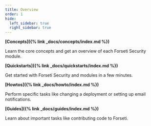 ```yaml
---
title: Overview 
order: 1
hide: 
  left_sidebar: true
  right_sidebar: true
---
```

**[Concepts]({% link _docs/concepts/index.md %})**

Learn the core concepts and get an overview of each Forseti Security module.

**[Quickstarts]({% link _docs/quickstarts/index.md %})**

Get started with Forseti Security and modules in a few minutes.

**[Howtos]({% link _docs/howto/index.md %})**

Perform specific tasks like changing a deployment or setting up email
notifications.

**[Guides]({% link _docs/guides/index.md %})**

Learn about important tasks like contributing code to Forseti.
